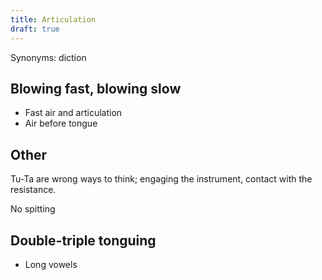 ```yaml
---
title: Articulation
draft: true
---
```


Synonyms: diction


## Blowing fast, blowing slow

- Fast air and articulation
- Air before tongue


## Other


Tu-Ta are wrong ways to think; engaging the instrument, contact with the resistance.

No spitting


## Double-triple tonguing

- Long vowels
